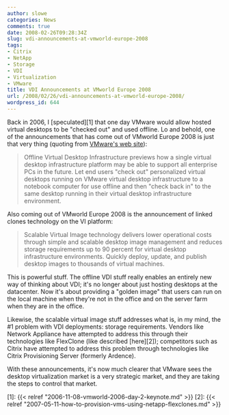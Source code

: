 ```yaml
---
author: slowe
categories: News
comments: true
date: 2008-02-26T09:28:34Z
slug: vdi-announcements-at-vmworld-europe-2008
tags:
- Citrix
- NetApp
- Storage
- VDI
- Virtualization
- VMware
title: VDI Announcements at VMworld Europe 2008
url: /2008/02/26/vdi-announcements-at-vmworld-europe-2008/
wordpress_id: 644
---
```


Back in 2006, I [speculated][1] that one day VMware would allow hosted virtual desktops to be "checked out" and used offline. Lo and behold, one of the announcements that has come out of VMworld Europe 2008 is just that very thing (quoting from [VMware's web site](http://www.vmware.com/whatsnew/virtual-desktops.html)):

>Offline Virtual Desktop Infrastructure previews how a single virtual desktop infrastructure platform may be able to support all enterprise PCs in the future. Let end users "check out" personalized virtual desktops running on VMware virtual desktop infrastructure to a notebook computer for use offline and then "check back in" to the same desktop running in their virtual desktop infrastructure environment.

Also coming out of VMworld Europe 2008 is the announcement of linked clones technology on the VI platform:

>Scalable Virtual Image technology delivers lower operational costs through simple and scalable desktop image management and reduces storage requirements up to 90 percent for virtual desktop infrastructure environments. Quickly deploy, update, and publish desktop images to thousands of virtual machines.

This is powerful stuff. The offline VDI stuff really enables an entirely new way of thinking about VDI; it's no longer about just hosting desktops at the datacenter. Now it's about providing a "golden image" that users can run on the local machine when they're not in the office and on the server farm when they are in the office.

Likewise, the scalable virtual image stuff addresses what is, in my mind, the #1 problem with VDI deployments: storage requirements. Vendors like Network Appliance have attempted to address this through their technologies like FlexClone (like described [here][2]); competitors such as Citrix have attempted to address this problem through technologies like Citrix Provisioning Server (formerly Ardence).

With these announcements, it's now much clearer that VMware sees the desktop virtualization market is a very strategic market, and they are taking the steps to control that market.

[1]: {{< relref "2006-11-08-vmworld-2006-day-2-keynote.md" >}}
[2]: {{< relref "2007-05-11-how-to-provision-vms-using-netapp-flexclones.md" >}}
